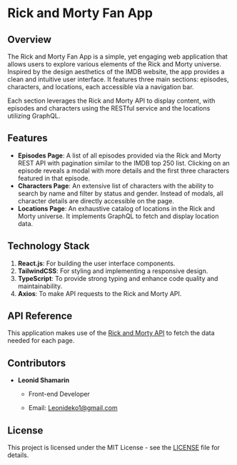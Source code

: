 # Rick and Morty Fan App

## Overview

The Rick and Morty Fan App is a simple, yet engaging web application that allows users to explore various elements of the Rick and Morty universe. Inspired by the design aesthetics of the IMDB website, the app provides a clean and intuitive user interface. It features three main sections: episodes, characters, and locations, each accessible via a navigation bar.

Each section leverages the Rick and Morty API to display content, with episodes and characters using the RESTful service and the locations utilizing GraphQL.

## Features

- **Episodes Page**: A list of all episodes provided via the Rick and Morty REST API with pagination similar to the IMDB top 250 list. Clicking on an episode reveals a modal with more details and the first three characters featured in that episode.
- **Characters Page**: An extensive list of characters with the ability to search by name and filter by status and gender. Instead of modals, all character details are directly accessible on the page.
- **Locations Page**: An exhaustive catalog of locations in the Rick and Morty universe. It implements GraphQL to fetch and display location data.

## Technology Stack

1. **React.js**: For building the user interface components.
2. **TailwindCSS**: For styling and implementing a responsive design.
3. **TypeScript**: To provide strong typing and enhance code quality and maintainability.
4. **Axios**: To make API requests to the Rick and Morty API.

## API Reference

This application makes use of the [Rick and Morty API](https://rickandmortyapi.com/documentation/) to fetch the data needed for each page.

## Contributors

- **Leonid Shamarin**
  
  - Front-end Developer

  - Email: [Leonideko1@gmail.com](mailto:Leonideko1@gmail.com)
  

## License

This project is licensed under the MIT License - see the [LICENSE](LICENSE) file for details.

